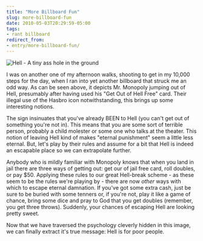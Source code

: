 ```yaml
---
title: "More Billboard Fun"
slug: more-billboard-fun
date: 2010-05-03T20:29:59-05:00
tags:
- rant billboard
redirect_from:
- entry/more-billboard-fun/
---
```

![](http://images.dxprog.com/blog/monopoly_billboard.jpg "Hell - A tiny ass hole in the ground")

I was on another one of my afternoon walks, shooting to get in my 10,000 steps for the day, when I ran into yet another billboard that struck me an odd way. As can be seen above, it depicts Mr. Monopoly jumping out of Hell, presumably after having used his "Get Out of Hell Free" card. Their illegal use of the Hasbro icon notwithstanding, this brings up some interesting notions.

The sign insinuates that you've already BEEN to Hell (you can't get out of something you're not in). This means that you are some sort of terrible person, probably a child molester or some one who talks at the theater. This notion of leaving Hell kind of makes "eternal punishment" seem a little less eternal. But, let's play by their rules and assume for a bit that Hell is indeed an escapable place so we can extrapolate further.

Anybody who is mildly familiar with Monopoly knows that when you land in jail there are three ways of getting out: get our of jail free card, roll doubles, or pay $50. Applying these rules to our great Hell-break scheme - as these seem to be the rules we're playing by - there are now _other_ ways with which to escape eternal damnation. If you've got some extra cash, just be sure to be buried with some tenners or, if you're not, play it like a game of chance, bring some dice and pray to God that you get doubles (remember, you get three throws). Suddenly, your chances of escaping Hell are looking pretty sweet.

Now that we have traversed the psychology cleverly hidden in this image, we can finally extract it's true message: Hell is for poor people.
